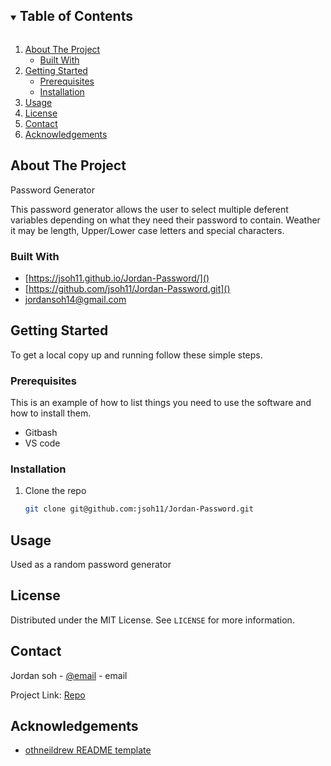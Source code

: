 <details open="open">
  <summary><h2 style="display: inline-block">Table of Contents</h2></summary>
  <ol>
    <li>
      <a href="#about-the-project">About The Project</a>
      <ul>
        <li><a href="#built-with">Built With</a></li>
      </ul>
    </li>
    <li>
      <a href="#getting-started">Getting Started</a>
      <ul>
        <li><a href="#prerequisites">Prerequisites</a></li>
        <li><a href="#installation">Installation</a></li>
      </ul>
    </li>
    <li><a href="#usage">Usage</a></li>
    <li><a href="#license">License</a></li>
    <li><a href="#contact">Contact</a></li>
    <li><a href="#acknowledgements">Acknowledgements</a></li>
  </ol>
</details>
 



## About The Project

Password Generator

This password generator allows the user to select multiple deferent variables depending on what they need their password to contain. Weather it may be length, Upper/Lower case letters and special characters. 

### Built With

* [https://jsoh11.github.io/Jordan-Password/]()
* [https://github.com/jsoh11/Jordan-Password.git]()
* [jordansoh14@gmail.com]()



<!-- GETTING STARTED -->
## Getting Started

To get a local copy up and running follow these simple steps.

### Prerequisites

This is an example of how to list things you need to use the software and how to install them.
* Gitbash
* VS code

### Installation

1. Clone the repo
   ```sh
   git clone git@github.com:jsoh11/Jordan-Password.git
   ```





## Usage

Used as a random password generator




## License

Distributed under the MIT License. See `LICENSE` for more information.




## Contact

Jordan soh - [@email](jordansoh14@gmail.com) - email

Project Link: [Repo](https://github.com/jsoh11/Jordan-Portfolio)




## Acknowledgements

* [othneildrew README template](https://github.com/othneildrew/Best-README-Template)
